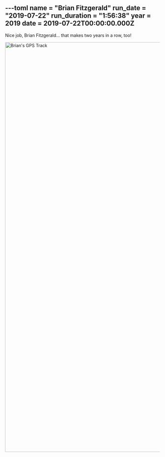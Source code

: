 ---toml
name = "Brian Fitzgerald"
run_date = "2019-07-22"
run_duration = "1:56:38"
year = 2019
date = 2019-07-22T00:00:00.000Z
---

Nice job, Brian Fitzgerald... that makes two years in a row, too!

<img src="https://res.cloudinary.com/mount-adams-challenge/f_auto,c_limit,w_1000,h_800/results/fitzgerald-map-my-run-2019.jpg" loading="lazy" alt="Brian's GPS Track" width="750" height="1334">


